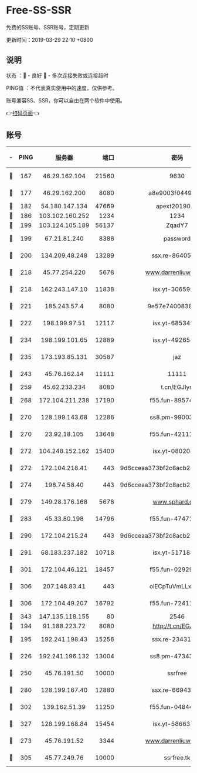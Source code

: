 # Free-SS-SSR

免费的SS账号、SSR账号，定期更新

更新时间：2019-03-29 22:10 +0800

## 说明

状态     ：🙂 - 良好 🙁 - 多次连接失败或连接超时

PING值   ：不代表真实使用中的速度，仅供参考。

账号兼容SS、SSR，你可以自由在两个软件中使用。

👉[扫码页面](https://liesauer.github.io/Free-SS-SSR/)👈

## 账号

|-|PING|服务器|端口|密码|加密方式|区域|
|:----:|:----:|:-----:|-----:|:----:|:----:|:----:|
|🙂|167|46.29.162.104|21560|9630|aes-128-ctr|RU|
|🙂|177|46.29.162.200|8080|a8e9003f0449cea5|chacha20-ietf|RU|
|🙂|182|54.180.147.134|47669|apext2019001|chacha20|KR|
|🙂|186|103.102.160.252|1234|1234|rc4-md5|JP|
|🙂|199|103.124.105.189|56137|ZqadY7|chacha20|US|
|🙂|199|67.21.81.240|8388|password|aes-256-cfb|US|
|🙂|200|134.209.48.248|13289|ssx.re-86405821|aes-256-cfb|US|
|🙂|218|45.77.254.220|5678|www.darrenliuwei.com|aes-256-cfb|SG|
|🙂|218|162.243.147.10|11838|isx.yt-30659922|aes-256-cfb|US|
|🙂|221|185.243.57.4|8080|9e57e7400838a01e|chacha20-ietf|US|
|🙂|222|198.199.97.51|12117|isx.yt-68534554|aes-256-cfb|US|
|🙂|234|198.199.101.65|12889|isx.yt-49265808|aes-256-cfb|US|
|🙂|235|173.193.85.131|30587|jaz|aes-256-cfb|US|
|🙂|243|45.76.162.14|11111|11111|aes-256-cfb|SG|
|🙂|259|45.62.233.234|8080|t.cn/EGJIyrl|rc4-md5|CA|
|🙂|268|172.104.211.238|17190|f55.fun-89574264|aes-256-cfb|US|
|🙂|270|128.199.143.68|12286|ss8.pm-99003865|aes-256-cfb|SG|
|🙂|270|23.92.18.105|13648|f55.fun-42111898|aes-256-cfb|US|
|🙂|272|104.248.152.162|15400|isx.yt-08020813|aes-256-cfb|SG|
|🙂|272|172.104.218.41|443|9d6cceaa373bf2c8acb22e60b6a58be6|aes-256-cfb|US|
|🙂|274|198.74.58.40|443|9d6cceaa373bf2c8acb22e60b6a58be6|aes-256-cfb|US|
|🙂|279|149.28.176.168|5678|www.sphard.com|aes-256-cfb|AU|
|🙂|283|45.33.80.198|14796|f55.fun-47471001|aes-256-cfb|US|
|🙂|290|172.104.215.24|443|9d6cceaa373bf2c8acb22e60b6a58be6|aes-256-cfb|US|
|🙂|291|68.183.237.182|10718|isx.yt-51718808|aes-256-cfb|SG|
|🙂|301|172.104.46.121|18457|f55.fun-02929238|aes-256-cfb|SG|
|🙂|306|207.148.83.41|443|oiECpTuVmLLxk4Ts|aes-256-cfb|AU|
|🙂|306|172.104.49.207|16792|f55.fun-72411432|aes-256-cfb|SG|
|🙂|343|147.135.118.155|80|2546|chacha20|US|
|🙂|194|91.188.223.72|8080|http://t.cn/EGJIyrl|rc4-md5|RU|
|🙂|195|192.241.198.43|15256|ssx.re-23431176|aes-256-cfb|US|
|🙂|226|192.241.196.132|13004|ss8.pm-47343847|aes-256-cfb|US|
|🙂|250|45.76.191.50|10000|ssrfree|aes-256-cfb|SG|
|🙂|280|128.199.167.40|12880|ssx.re-66943146|aes-256-cfb|SG|
|🙂|302|139.162.51.39|11250|f55.fun-04844585|aes-256-cfb|SG|
|🙂|327|128.199.168.84|15454|isx.yt-58663210|aes-256-cfb|SG|
|🙁|273|45.76.191.52|3344|www.darrenliuwei.com|aes-256-cfb|JP|
|🙁|305|45.77.249.76|10000|ssrfree.tk|aes-256-cfb|SG|
